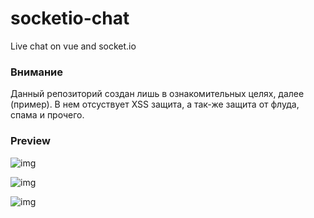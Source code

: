 # socketio-chat
Live chat on vue and socket.io

### Внимание
Данный репозиторий создан лишь в ознакомительных целях, далее (пример). В нем отсуствует XSS защита, а так-же защита от флуда, спама и прочего.

### Preview

![img](https://nefelit.design/4e38bae4233c3eee.png)

![img](https://nefelit.design/23e991deaacc3d1d.png)

![img](https://nefelit.design/d8373c83e260bba0.png)
